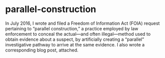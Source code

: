 # parallel-construction
In July 2016, I wrote and filed a Freedom of Information Act (FOIA) request pertaining to “parallel construction,” a practice employed by law enforcement to conceal the actual—and often illegal—method used to obtain evidence about a suspect, by artificially creating a “parallel” investigative pathway to arrive at the same evidence. I also wrote a corresponding blog post, attached.
